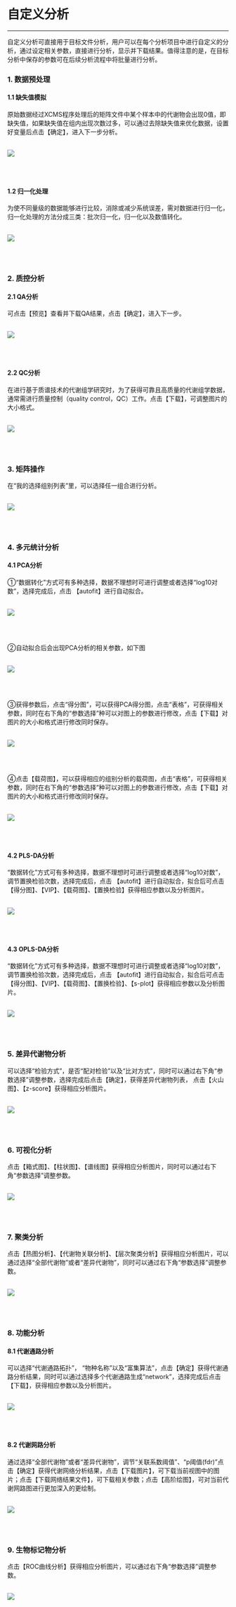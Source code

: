 <!-- 自定义分析 -->

# **自定义分析**

<hr/>

自定义分析可直接用于目标文件分析，用户可以在每个分析项目中进行自定义的分析，通过设定相关参数，直接进行分析，显示并下载结果。值得注意的是，在目标分析中保存的参数可在后续分析流程中将批量进行分析。

### **1. 数据预处理**
#### **1.1 缺失值模拟**

原始数据经过XCMS程序处理后的矩阵文件中某个样本中的代谢物会出现0值，即缺失值，如果缺失值在组内出现次数过多，可以通过去除缺失值来优化数据，设置好变量后点击【确定】，进入下一步分析。
<br/>
<br/>

![](images/analysis1-1.png)

<br/>
<br/>

#### **1.2 归一化处理**

为使不同量级的数据能够进行比较，消除或减少系统误差，需对数据进行归一化，归一化处理的方法分成三类：批次归一化，归一化以及数值转化。
<br/>
<br/>

![](images/analysis1-2.png)

<br/>
<br/>


### **2. 质控分析**
#### **2.1 QA分析**

可点击【预览】查看并下载QA结果，点击【确定】，进入下一步。
<br/>
<br/>

![](images/analysis2-1.png)

<br/>
<br/>

#### **2.2 QC分析**

在进行基于质谱技术的代谢组学研究时，为了获得可靠且高质量的代谢组学数据，通常需进行质量控制（quality control，QC）工作。点击【下载】，可调整图片的大小格式。
<br/>
<br/>

![](images/analysis2-2.png)

<br/>
<br/>

### **3. 矩阵操作**

在“我的选择组别列表”里，可以选择任一组合进行分析。
<br/>
<br/>

![](images/analysis3.png)

<br/>
<br/>

### **4. 多元统计分析**
#### **4.1 PCA分析**

①“数据转化”方式可有多种选择，数据不理想时可进行调整或者选择“log10对数”，选择完成后，点击 【autofit】进行自动拟合。
<br/>
<br/>

![](images/analysis4-1-1.png)

<br/>
<br/>

②自动拟合后会出现PCA分析的相关参数，如下图
<br/>
<br/>

![](images/analysis4-1-2.png)

<br/>
<br/>

③获得参数后，点击“得分图”，可以获得PCA得分图，点击“表格”，可获得相关参数，同时在右下角的“参数选择”种可以对图上的参数进行修改，点击【下载】对图片的大小和格式进行修改同时保存。
<br/>
<br/>

![](images/analysis4-1-3.png)

<br/>
<br/>

④点击【载荷图】，可以获得相应的组别分析的载荷图，点击“表格”，可获得相关参数，同时在右下角的“参数选择”种可以对图上的参数进行修改，点击【下载】对图片的大小和格式进行修改同时保存。
<br/>
<br/>

![](images/analysis4-1-4.png)

<br/>
<br/>

#### **4.2 PLS-DA分析**

“数据转化”方式可有多种选择，数据不理想时可进行调整或者选择“log10对数”，调节置换检验次数，选择完成后，点击 【autofit】进行自动拟合，拟合后可点击【得分图】、【VIP】、【载荷图】、【置换检验】获得相应参数以及分析图片。
<br/>
<br/>

![](images/analysis4-2.png)

<br/>
<br/>

#### **4.3 OPLS-DA分析**

“数据转化”方式可有多种选择，数据不理想时可进行调整或者选择“log10对数”，调节置换检验次数，选择完成后，点击 【autofit】进行自动拟合，拟合后可点击【得分图】、【VIP】、【载荷图】、【置换检验】、【s-plot】获得相应参数以及分析图片。
<br/>
<br/>

![](images/analysis4-3.png)

<br/>
<br/>

### **5. 差异代谢物分析**

可以选择“检验方式”，是否“配对检验”以及“比对方式”，同时可以通过右下角“参数选择”调整参数，选择完成后点击【确定】，获得差异代谢物列表， 点击【火山图】、【z-score】获得相应分析图片。
<br/>
<br/>

![](images/analysis5.png)

<br/>
<br/>

### **6. 可视化分析**

点击【箱式图】、【柱状图】、【谱线图】获得相应分析图片，同时可以通过右下角“参数选择”调整参数。
<br/>
<br/>

![](images/analysis6.png)

<br/>
<br/>

### **7. 聚类分析**

点击【热图分析】、【代谢物关联分析】、【层次聚类分析】获得相应分析图片，可以通过选择“全部代谢物”或者“差异代谢物”，同时可以通过右下角“参数选择”调整参数。
<br/>
<br/>

![](images/analysis7.png)

<br/>
<br/>

### **8. 功能分析**

#### **8.1 代谢通路分析**

可以选择“代谢通路拓扑”， “物种名称”以及“富集算法”，点击【确定】获得代谢通路分析结果，同时可以通过选择多个代谢通路生成“network”，选择完成后点击【下载】，获得相应参数以及分析图片。
<br/>
<br/>

![](images/analysis8-1.png)

<br/>
<br/>

#### **8.2 代谢网路分析**

通过选择“全部代谢物”或者“差异代谢物”，调节“关联系数阈值”、“p阈值(fdr)”点击【确定】获得代谢网络分析结果，点击【下载图片】，可下载当前视图中的图片；点击【下载网络结果文件】，可下载相关参数；点击【高阶绘图】，可对当前代谢网路图进行更加深入的更绘制。
<br/>
<br/>

![](images/analysis8-2.png)

<br/>
<br/>

### **9. 生物标记物分析**

点击【ROC曲线分析】获得相应分析图片，可以通过右下角“参数选择”调整参数。
<br/>
<br/>

![](images/analysis9.png)

<br/>
<br/>


